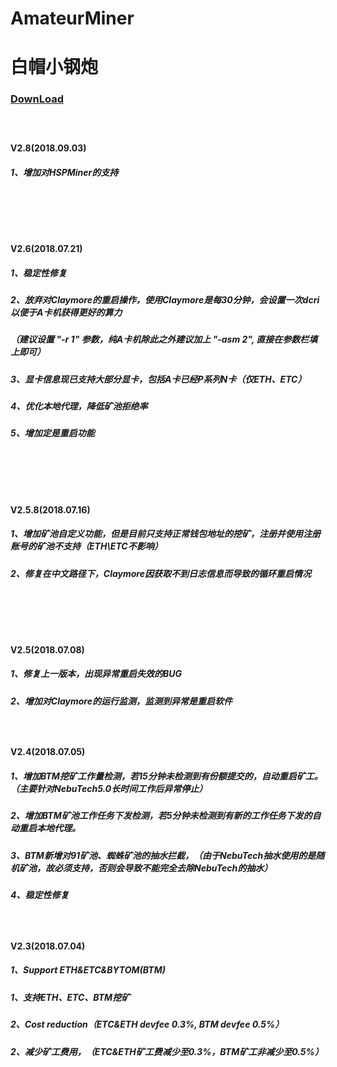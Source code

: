 # AmateurMiner
# 白帽小钢炮
### [DownLoad](https://github.com/ZqinKing/AmateurMiner/releases)<br>
#####  <br>
####  V2.8(2018.09.03)<br>
#####  1、增加对HSPMiner的支持<br>
#####  <br>
#####  <br>
####  V2.6(2018.07.21)<br>
#####  1、稳定性修复<br>
#####  2、放弃对Claymore的重启操作，使用Claymore是每30分钟，会设置一次dcri以便于A卡机获得更好的算力<br>
#####   （建议设置 "-r 1" 参数，纯A卡机除此之外建议加上 "-asm 2", 直接在参数栏填上即可）<br>
#####  3、显卡信息现已支持大部分显卡，包括A卡已经P系列N卡（仅ETH、ETC）<br>
#####  4、优化本地代理，降低矿池拒绝率<br>
#####  5、增加定是重启功能<br>
#####  <br>
#####  <br>
####  V2.5.8(2018.07.16)<br>
#####  1、增加矿池自定义功能，但是目前只支持正常钱包地址的挖矿，注册并使用注册账号的矿池不支持（ETH\ETC不影响）<br>
#####  2、修复在中文路径下，Claymore因获取不到日志信息而导致的循环重启情况<br>
#####  <br>
#####  <br>
####  V2.5(2018.07.08)<br>
#####  1、修复上一版本，出现异常重启失效的BUG<br>
#####  2、增加对Claymore的运行监测，监测到异常是重启软件<br>
#####  <br>
####  V2.4(2018.07.05)<br>
#####  1、增加BTM挖矿工作量检测，若15分钟未检测到有份额提交的，自动重启矿工。（主要针对NebuTech5.0长时间工作后异常停止）<br>
#####  2、增加BTM矿池工作任务下发检测，若5分钟未检测到有新的工作任务下发的自动重启本地代理。<br>
#####  3、BTM新增对91矿池、蜘蛛矿池的抽水拦截，（由于NebuTech抽水使用的是随机矿池，故必须支持，否则会导致不能完全去除NebuTech的抽水）<br>
#####  4、稳定性修复<br>
#####  <br>
####  V2.3(2018.07.04)<br>
##### 1、Support ETH&ETC&BYTOM(BTM)<br>
##### 1、支持ETH、ETC、BTM挖矿<br>
##### 2、Cost reduction（ETC&ETH devfee 0.3%, BTM devfee 0.5%）<br>
##### 2、减少矿工费用，（ETC&ETH矿工费减少至0.3%，BTM矿工非减少至0.5%）<br>

